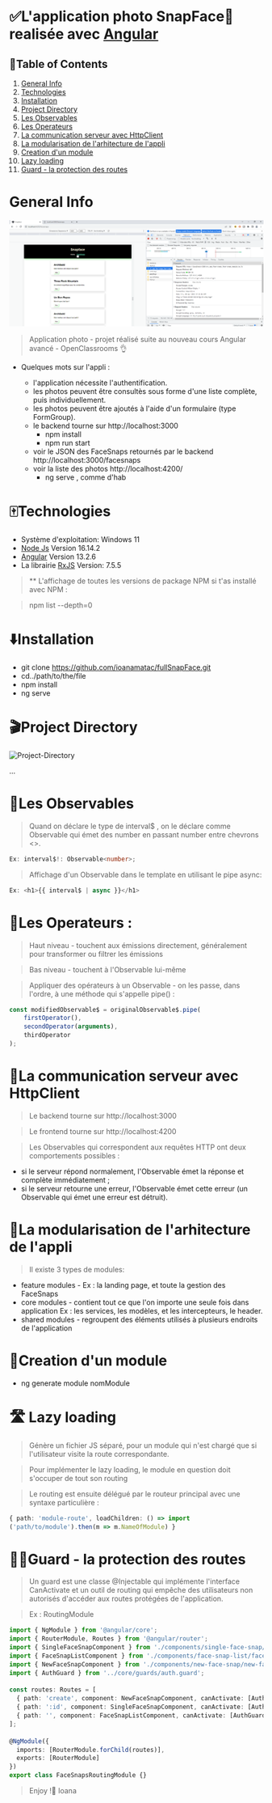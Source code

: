 # ✅L'application photo SnapFace📸 realisée avec [Angular](https://angular.io/docs)


## 🦖Table of Contents
1. [General Info](#general-info)
2. [Technologies](#technologies)
3. [Installation](#installation) 
4. [Project Directory](#project-directory) 
5. [Les Observables](#les-observables)
6. [Les Operateurs](#les-operateurs)
7. [La communication serveur avec HttpClient](#la-communication-serveur-avec-HttpClient)
8. [La modularisation de l'arhitecture de l'appli](#la-modularisation-de-larhitecture-de-lappli)
9. [Creation d'un module](#creation-dun-module)
10. [Lazy loading](#lazy-loading)
11. [Guard - la protection des routes](#guard---la-protection-des-routes)



# General Info

![Image text](src/assets/FaceSnaps%20Module.png)
>Application photo - projet réalisé suite au nouveau cours
>Angular avancé - OpenClassrooms 👌

* Quelques mots sur l'appli :

    * l'application nécessite l'authentification.
    * les photos peuvent être consultès sous forme d'une liste complète, puis individuellement.
    * les photos peuvent être ajoutés à l'aide d'un formulaire (type FormGroup).
    * le backend tourne sur http://localhost:3000
      * npm install
      * npm run start
    * voir le JSON des FaceSnaps retournés par le backend http://localhost:3000/facesnaps
    * voir la liste des photos http://localhost:4200/
      * ng serve , comme d'hab
# 🀄Technologies

* Système d'exploitation: Windows 11
* [Node Js](https://nodejs.org/en/download/) Version 16.14.2 
* [Angular](https://angular.io/docs) Version 13.2.6
* La librairie [RxJS](https://rxjs.dev/guide/installation) Version: 7.5.5
>**  L'affichage de toutes les versions de package NPM si t'as installé avec NPM :

>npm list --depth=0

# ⬇️Installation
* git clone https://github.com/ioanamatac/fullSnapFace.git
* cd../path/to/the/file
* npm install
* ng serve

# 🎬Project Directory
![Project-Directory](https://user-images.githubusercontent.com/42002179/163252050-a2c04cab-5d50-4b7f-a1d1-da2bec4787e7.png)

...
# 👀Les Observables 

>Quand on déclare le type de interval$ , on le déclare comme  Observable  qui émet des  number  en passant  number  entre chevrons <>.
```Typescript 
Ex: interval$!: Observable<number>;
```
>Affichage d'un Observable dans le template en utilisant le pipe async:
```Typescript 
Ex: <h1>{{ interval$ | async }}</h1>
```
# 👺Les Operateurs :

>Haut niveau - touchent aux émissions directement, généralement pour transformer ou filtrer les émissions

>Bas niveau - touchent à l'Observable lui-même

>Appliquer des opérateurs à un Observable - on les passe, dans l'ordre, à une méthode qui s'appelle  pipe() :
```Typescript 
const modifiedObservable$ = originalObservable$.pipe(
    firstOperator(),
    secondOperator(arguments),
    thirdOperator
);
```
# 📢La communication serveur avec HttpClient
>Le backend tourne sur http://localhost:3000

>Le frontend tourne sur http://localhost:4200

>Les Observables qui correspondent aux requêtes HTTP ont deux comportements possibles :
* si le serveur répond normalement, l'Observable émet la réponse et complète immédiatement ;
* si le serveur retourne une erreur, l'Observable émet cette erreur (un Observable qui émet une erreur est détruit).
# 🌳La modularisation de l'arhitecture de l'appli
>Il existe 3 types de modules:
* feature modules -  Ex : la landing page, et toute la gestion des FaceSnaps
* core modules - contient tout ce que l'on importe une seule fois dans application Ex : les services, les modèles, et les intercepteurs, le header.
* shared modules - regroupent des éléments utilisés à plusieurs endroits de l'application

# 👶Creation d'un module
* ng generate module nomModule

#  🛣️ Lazy loading
>Génère un fichier JS séparé, pour un module qui n'est chargé que si l'utilisateur visite la route correspondante.

>Pour implémenter le lazy loading, le module en question doit s'occuper de tout son routing 

>Le routing est ensuite délégué par le routeur principal avec une syntaxe particulière : 
```Typescript
{ path: 'module-route', loadChildren: () => import
('path/to/module').then(m => m.NameOfModule) }
```
# 💂‍♀️Guard - la protection des routes
>Un guard est une classe @Injectable qui implémente l'interface CanActivate et un outil de routing qui empêche des utilisateurs non autorisés d'accéder aux routes protégées de l'application.

>Ex : RoutingModule
```Typescript
import { NgModule } from '@angular/core';
import { RouterModule, Routes } from '@angular/router';
import { SingleFaceSnapComponent } from './components/single-face-snap/single-face-snap.component';
import { FaceSnapListComponent } from './components/face-snap-list/face-snap-list.component';
import { NewFaceSnapComponent } from './components/new-face-snap/new-face-snap.component';
import { AuthGuard } from '../core/guards/auth.guard';

const routes: Routes = [
  { path: 'create', component: NewFaceSnapComponent, canActivate: [AuthGuard] },
  { path: ':id', component: SingleFaceSnapComponent, canActivate: [AuthGuard] },
  { path: '', component: FaceSnapListComponent, canActivate: [AuthGuard] },
];

@NgModule({
  imports: [RouterModule.forChild(routes)],
  exports: [RouterModule]
})
export class FaceSnapsRoutingModule {}
```


>Enjoy !👋
>Ioana

